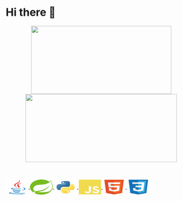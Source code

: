 # Hi there 👋

<div align="center">
  <a href="https://github.com/Ricardo-Roque">
  <img align="center" height="180em" width="370" src="https://github-readme-stats.vercel.app/api?username=Ricardo-Roque&show_icons=true&theme=dark&include_all_commits=true&count_private=true"/>
  <img align="center" height="180em" width="400" src="https://github-readme-stats.vercel.app/api/top-langs/?username=Ricardo-Roque&layout=compact&langs_count=7&theme=dark"/>
</div>

##

<div style="display: inline_block"><br>
  <img align="center" alt="Ricardo-Java" height="40" width="60" src="https://github.com/devicons/devicon/blob/v2.16.0/icons/java/java-original.svg"/>
  <img align="center" alt="Ricardo-Spring" height="40" width="60" src="https://github.com/devicons/devicon/blob/v2.16.0/icons/spring/spring-original.svg">
  <img align="center" alt="Ricardo-Python" height="40" width="60" src="https://raw.githubusercontent.com/devicons/devicon/master/icons/python/python-original.svg">
  <img align="center" alt="Ricardo-Js" height="40" width="60" src="https://raw.githubusercontent.com/devicons/devicon/master/icons/javascript/javascript-plain.svg">
  <img align="center" alt="Ricardo-HTML" height="40" width="60" src="https://raw.githubusercontent.com/devicons/devicon/master/icons/html5/html5-original.svg">
  <img align="center" alt="Ricardo-CSS" height="40" width="60" src="https://raw.githubusercontent.com/devicons/devicon/master/icons/css3/css3-original.svg">
</div>
